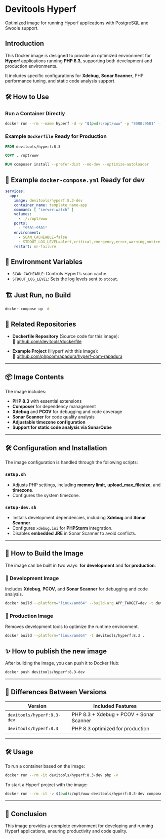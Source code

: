 # Devitools Hyperf

Optimized image for running Hyperf applications with PostgreSQL and Swoole support.

## Introduction

This Docker image is designed to provide an optimized environment for **Hyperf** applications running **PHP 8.3**,
supporting both development and production environments.

It includes specific configurations for **Xdebug**, **Sonar Scanner**, PHP performance tuning, and static code analysis
support.

## 🛠️ How to Use

### Run a Container Directly

```sh
docker run --rm --name hyperf -d -v "$(pwd):/opt/www" -p "8080:9501" --platform linux/amd64 devitools/hyperf:8.3-dev
```

### Example `Dockerfile` Ready for Production

```dockerfile
FROM devitools/hyperf:8.3

COPY . /opt/www

RUN composer install --prefer-dist --no-dev --optimize-autoloader
```

## 🚀 Example `docker-compose.yml` Ready for dev

```yaml
services:
  app:
    image: devitools/hyperf:8.3-dev
    container_name: template_name-app
    command: [ "server:watch" ]
    volumes:
      - ./:/opt/www
    ports:
      - "9501:9501"
    environment:
      - SCAN_CACHEABLE=false
      - STDOUT_LOG_LEVEL=alert,critical,emergency,error,warning,notice,info
    restart: on-failure
```

## 📌 Environment Variables

- `SCAN_CACHEABLE`: Controls Hyperf’s scan cache.
- `STDOUT_LOG_LEVEL`: Sets the log levels sent to `stdout`.

## 🏗️ Just Run, no Build

```sh
docker-compose up -d
```

## 📂 Related Repositories

- **Dockerfile Repository** (Source code for this image):  
  🔗 [github.com/devitools/dockerfile](https://github.com/devitools/dockerfile)

- **Example Project** (Hyperf with this image):  
  🔗 [github.com/phpcomrapadura/hyperf-com-rapadura](https://github.com/phpcomrapadura/hyperf-com-rapadura)

---

## 📦 Image Contents

The image includes:

- **PHP 8.3** with essential extensions
- **Composer** for dependency management
- **Xdebug** and **PCOV** for debugging and code coverage
- **Sonar Scanner** for code quality analysis
- **Adjustable timezone configuration**
- **Support for static code analysis via SonarQube**

---

## 🛠️ Configuration and Installation

The image configuration is handled through the following scripts:

### `setup.sh`

- Adjusts PHP settings, including **memory limit**, **upload_max_filesize**, and **timezone**.
- Configures the system timezone.

### `setup-dev.sh`

- Installs development dependencies, including **Xdebug** and **Sonar Scanner**.
- Configures `xdebug.ini` for **PHPStorm** integration.
- Disables **embedded JRE** in Sonar Scanner to avoid conflicts.

---

## 📌 How to Build the Image

The image can be built in two ways: **for development** and **for production**.

### 🔹 **Development Image**

Includes **Xdebug**, **PCOV**, and **Sonar Scanner** for debugging and code analysis.

```sh
docker build --platform="linux/amd64" --build-arg APP_TARGET=dev -t devitools/hyperf:8.3-dev .
```

### 🔹 **Production Image**

Removes development tools to optimize the runtime environment.

```sh
docker build --platform="linux/amd64" -t devitools/hyperf:8.3 .
```

## ✨ How to publish the new image

After building the image, you can push it to Docker Hub:

```sh
docker push devitools/hyperf:8.3-dev
```

---

## 🚀 Differences Between Versions

| Version                    | Included Features                       |
|----------------------------|-----------------------------------------|
| `devitools/hyperf:8.3-dev` | PHP 8.3 + Xdebug + PCOV + Sonar Scanner |
| `devitools/hyperf:8.3`     | PHP 8.3 optimized for production        |

---

## 🛠 Usage

To run a container based on the image:

```sh
docker run --rm -it devitools/hyperf:8.3-dev php -v
```

To start a Hyperf project with the image:

```sh
docker run --rm -it -v $(pwd):/opt/www devitools/hyperf:8.3-dev composer create-project hyperf/hyperf-skeleton .
```

---

## 📌 Conclusion

This image provides a complete environment for developing and running Hyperf applications, ensuring productivity and
code quality.
